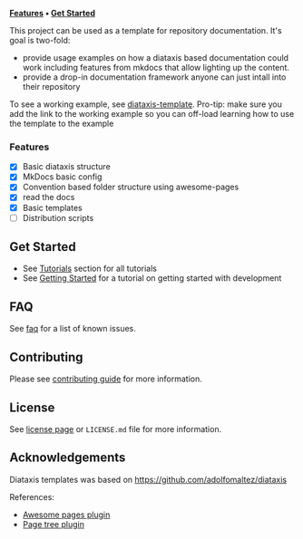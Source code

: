 **[Features](#features) • [Get Started](#get-started)**

This project can be used as a template for repository documentation.
It's goal is two-fold:

- provide usage examples on how a diataxis based documentation could work including features from mkdocs that allow lighting up the content.
- provide a drop-in documentation framework anyone can just intall into their repository

To see a working example, see [diataxis-template](https://diataxis-template.readthedocs.io/en/latest/).
Pro-tip: make sure you add the link to the working example so you can off-load learning how to use the template to the example

### Features

- [x] Basic diataxis structure
- [x] MkDocs basic config
- [x] Convention based folder structure using awesome-pages
- [x] read the docs
- [X] Basic templates
- [ ] Distribution scripts

## Get Started

- See [Tutorials](tutorials/) section for all tutorials
- See [Getting Started](tutorials/getting-started-with-developing) for a tutorial on getting started with development

## FAQ

See [faq](reference/faq.md) for a list of known issues.

## Contributing

Please see [contributing guide](reference/contributing.md) for more information.

## License

See [license page](reference/license.md) or `LICENSE.md` file for more information.

## Acknowledgements

Diataxis templates was based on https://github.com/adolfomaltez/diataxis

References:

- [Awesome pages plugin](https://github.com/lukasgeiter/mkdocs-awesome-pages-plugin)
- [Page tree plugin](https://github.com/tombreit/mkdocs-pagetree-plugin)
